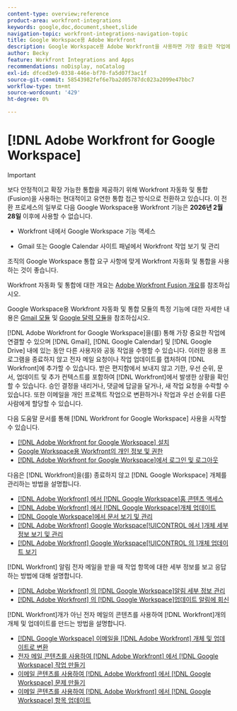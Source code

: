```yaml
---
content-type: overview;reference
product-area: workfront-integrations
keywords: google,doc,document,sheet,slide
navigation-topic: workfront-integrations-navigation-topic
title: Google Workspace용 Adobe Workfront
description: Google Workspace용 Adobe Workfront을 사용하면 가장 중요한 작업에 연결할 수 있으며 Gmail, Google Calendar 및 Google 드라이브 내에서 다른 사용자와 공동 작업을 수행할 수 있습니다. 이러한 애플리케이션을 종료하지 않고 이메일 요청 또는 작업 업데이트를 캡처하여 Workfront에 추가할 수 있습니다. 기한, 우선 순위, 문서, 업데이트 및 추가 컨텍스트 등 Workfront에서 일어나고 있는 일을 상자에 입력하지 않고도 확인할 수 있습니다. 승인 결정을 내리거나, 댓글에 답글을 달거나, 새 작업 요청을 수락할 수 있습니다. 또한 이메일을 개인 프로젝트 작업으로 변환하거나 작업과 우선 순위를 다른 사람에게 할당할 수 있습니다.
author: Becky
feature: Workfront Integrations and Apps
recommendations: noDisplay, noCatalog
exl-id: dfced3e9-0338-446e-bf70-fa5d07f3ac1f
source-git-commit: 58543982fef6e7ba2d05787dc023a2099e47bbc7
workflow-type: tm+mt
source-wordcount: '429'
ht-degree: 0%

---
```


# [!DNL Adobe Workfront for Google Workspace]

>[!IMPORTANT]
>
>보다 안정적이고 확장 가능한 통합을 제공하기 위해 Workfront 자동화 및 통합(Fusion)을 사용하는 현대적이고 유연한 통합 접근 방식으로 전환하고 있습니다. 이 전환 프로세스의 일부로 다음 Google Workspace용 Workfront 기능은 **2026년 2월 28일** 이후에 사용할 수 없습니다.
>
>* Workfront 내에서 Google Workspace 기능 액세스
>
>* Gmail 또는 Google Calendar 사이트 패널에서 Workfront 작업 보기 및 관리
>
>조직의 Google Workspace 통합 요구 사항에 맞게 Workfront 자동화 및 통합을 사용하는 것이 좋습니다.
>
>Workfront 자동화 및 통합에 대한 개요는 [Adobe Workfront Fusion 개요](https://experienceleague.adobe.com/en/docs/workfront-fusion/using/get-started-with-fusion/understand-workfront-fusion/workfront-fusion-overview)를 참조하십시오.
>
>Google Workspace용 Workfront 자동화 및 통합 모듈의 특정 기능에 대한 자세한 내용은 [Gmail 모듈](https://experienceleague.adobe.com/en/docs/workfront-fusion/using/references/apps-and-their-modules/third-party-app-connectors/gmail-modules) 및 [Google 달력 모듈](https://experienceleague.adobe.com/en/docs/workfront-fusion/using/references/apps-and-their-modules/third-party-app-connectors/google-calendar-modules)을 참조하십시오.

[!DNL Adobe Workfront for Google Workspace]을(를) 통해 가장 중요한 작업에 연결할 수 있으며 [!DNL Gmail], [!DNL Google Calendar] 및 [!DNL Google Drive] 내에 있는 동안 다른 사용자와 공동 작업을 수행할 수 있습니다. 이러한 응용 프로그램을 종료하지 않고 전자 메일 요청이나 작업 업데이트를 캡처하여 [!DNL Workfront]에 추가할 수 있습니다. 받은 편지함에서 보내지 않고 기한, 우선 순위, 문서, 업데이트 및 추가 컨텍스트를 포함하여 [!DNL Workfront]에서 발생한 상황을 확인할 수 있습니다. 승인 결정을 내리거나, 댓글에 답글을 달거나, 새 작업 요청을 수락할 수 있습니다. 또한 이메일을 개인 프로젝트 작업으로 변환하거나 작업과 우선 순위를 다른 사람에게 할당할 수 있습니다.

다음 도움말 문서를 통해 [!DNL Workfront for Google Workspace] 사용을 시작할 수 있습니다.

* [ [!DNL Adobe Workfront for Google Workspace] 설치](../../workfront-integrations-and-apps/workfront-for-g-suite/install-workfront-for-gsuite.md)
* [Google Workspace용 Workfront의 개인 정보 및 권한](../../workfront-integrations-and-apps/workfront-for-g-suite/privacy-and-permissions-in-g-suite.md)
* [ [!DNL Adobe Workfront for Google Workspace]에서 로그인 및 로그아웃](../../workfront-integrations-and-apps/workfront-for-g-suite/log-in-and-out-wf-for-gsuite.md)

다음은 [!DNL Workfront]을(를) 종료하지 않고 [!DNL Google Workspace] 개체를 관리하는 방법을 설명합니다.

* [ [!DNL Adobe Workfront] 에서  [!DNL Google Workspace]홈 콘텐츠 액세스](../../workfront-integrations-and-apps/workfront-for-g-suite/access-wf-home-content-from-g-suite.md)
* [ [!DNL Adobe Workfront] 에서  [!DNL Google Workspace]개체 업데이트](../../workfront-integrations-and-apps/workfront-for-g-suite/update-a-workfront-object-in-gsuite.md)
* [ [!DNL Google Workspace]에서 문서 보기 및 관리](../../workfront-integrations-and-apps/workfront-for-g-suite/view-and-manage-documents-in-gsuite.md)
* [ [!DNL Adobe Workfront] Google Workspace[!UICONTROL 에서 ]개체 세부 정보 보기 및 관리](../../workfront-integrations-and-apps/workfront-for-g-suite/view-manage-work-item-details-in-gsuite.md)
* [ [!DNL Adobe Workfront] Google Workspace[!UICONTROL 의 ]개체 업데이트 보기](../../workfront-integrations-and-apps/workfront-for-g-suite/view-object-updates-in-gsuite.md)

[!DNL Workfront] 알림 전자 메일을 받을 때 작업 항목에 대한 세부 정보를 보고 응답하는 방법에 대해 설명합니다.

* [ [!DNL Adobe Workfront] 의  [!DNL Google Workspace]알림 세부 정보 관리](../../workfront-integrations-and-apps/workfront-for-g-suite/manage-wf-email-notification-details-in-gsuite.md)
* [ [!DNL Adobe Workfront] 의  [!DNL Google Workspace]업데이트 알림에 회신](../../workfront-integrations-and-apps/workfront-for-g-suite/reply-to-wf-update-notification-from-gsuite.md)

[!DNL Workfront]개가 아닌 전자 메일의 콘텐츠를 사용하여 [!DNL Workfront]개의 개체 및 업데이트를 만드는 방법을 설명합니다.

* [ [!DNL Google Workspace] 이메일을  [!DNL Adobe Workfront] 개체 및 업데이트로 변환](../../workfront-integrations-and-apps/workfront-for-g-suite/turn-gsuite-emails-into-wf-objects-and-updates.md)
* [전자 메일 콘텐츠를 사용하여  [!DNL Adobe Workfront] 에서  [!DNL Google Workspace] 작업 만들기](../../workfront-integrations-and-apps/workfront-for-g-suite/create-wf-task-in-gsuite-using-email-content.md)
* [이메일 콘텐츠를 사용하여  [!DNL Adobe Workfront] 에서  [!DNL Google Workspace] 문제 만들기](../../workfront-integrations-and-apps/workfront-for-g-suite/create-wf-issue-in-g-suite-using-email-content.md)
* [이메일 콘텐츠를 사용하여  [!DNL Adobe Workfront] 에서  [!DNL Google Workspace] 항목 업데이트](../../workfront-integrations-and-apps/workfront-for-g-suite/update-wf-item-using-email-content.md)
